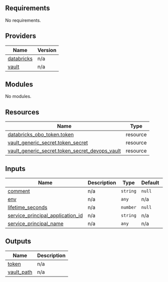 <!-- BEGIN_TF_DOCS -->
## Requirements

No requirements.

## Providers

| Name | Version |
|------|---------|
| <a name="provider_databricks"></a> [databricks](#provider\_databricks) | n/a |
| <a name="provider_vault"></a> [vault](#provider\_vault) | n/a |

## Modules

No modules.

## Resources

| Name | Type |
|------|------|
| [databricks_obo_token.token](https://registry.terraform.io/providers/databricks/databricks/latest/docs/resources/obo_token) | resource |
| [vault_generic_secret.token_secret](https://registry.terraform.io/providers/hashicorp/vault/latest/docs/resources/generic_secret) | resource |
| [vault_generic_secret.token_secret_devops_vault](https://registry.terraform.io/providers/hashicorp/vault/latest/docs/resources/generic_secret) | resource |

## Inputs

| Name | Description | Type | Default | Required |
|------|-------------|------|---------|:--------:|
| <a name="input_comment"></a> [comment](#input\_comment) | n/a | `string` | `null` | no |
| <a name="input_env"></a> [env](#input\_env) | n/a | `any` | n/a | yes |
| <a name="input_lifetime_seconds"></a> [lifetime\_seconds](#input\_lifetime\_seconds) | n/a | `number` | `null` | no |
| <a name="input_service_principal_application_id"></a> [service\_principal\_application\_id](#input\_service\_principal\_application\_id) | n/a | `string` | n/a | yes |
| <a name="input_service_principal_name"></a> [service\_principal\_name](#input\_service\_principal\_name) | n/a | `any` | n/a | yes |

## Outputs

| Name | Description |
|------|-------------|
| <a name="output_token"></a> [token](#output\_token) | n/a |
| <a name="output_vault_path"></a> [vault\_path](#output\_vault\_path) | n/a |
<!-- END_TF_DOCS -->
